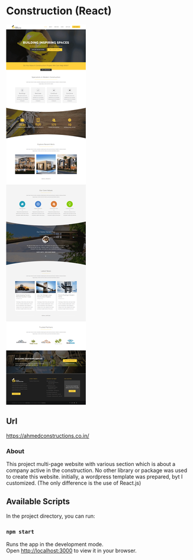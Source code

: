 # Construction (React)

![Screen Project](/src/Assets/Images/Screen-Project.png)

## Url

https://ahmedconstructions.co.in/

### About

This project multi-page website with various section which is about a company active in the construction. No other library or package was used to create this website. initially, a wordpress template was prepared, byt I customized. (The only difference is the use of React.js)

## Available Scripts

In the project directory, you can run:

### `npm start`

Runs the app in the development mode.\
Open [http://localhost:3000](http://localhost:3000) to view it in your browser.
